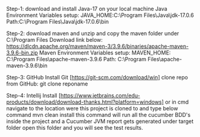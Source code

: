 Step-1: download and install Java-17 on your local machine
Java Environment Variables setup:
JAVA_HOME:C:\Program Files\Java\jdk-17.0.6
Path:C:\Program Files\Java\jdk-17.0.6\bin

Step-2: download maven and unzip and copy the maven folder under C:\Program Files
Download link below:
https://dlcdn.apache.org/maven/maven-3/3.9.6/binaries/apache-maven-3.9.6-bin.zip
Maven Environment Variables setup:
MAVEN_HOME: C:\Program Files\apache-maven-3.9.6
Path: C:\Program Files\apache-maven-3.9.6\bin

Step-3: GitHub
Install Git [https://git-scm.com/download/win]
clone repo from GitHub:
git clone reponame

Step-4: Intellij Install [https://www.jetbrains.com/edu-products/download/download-thanks.html?platform=windows]
or
in cmd navigate to the location were this project is cloned to and type below command
mvn clean install
this command will run all the cucumber BDD's inside the project and a Cucumber JVM report gets generated under target folder
open this folder and you will see the test results.




